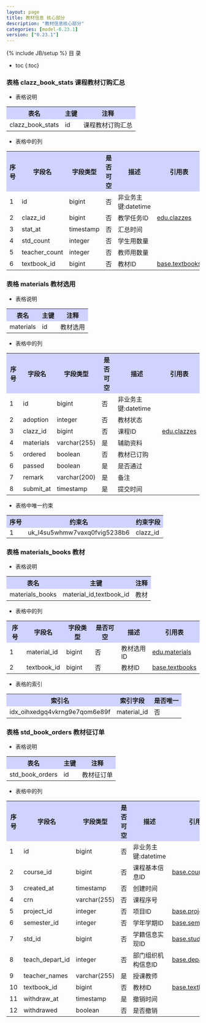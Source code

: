 ```yaml
---
layout: page
title: 教材信息 核心部分
description: "教材信息核心部分"
categories: [model-0.23.1]
version: ["0.23.1"]
---
```

{% include JB/setup %}
 目  录

* toc
{:toc}



### 表格 clazz_book_stats 课程教材订购汇总

  * 表格说明

<table class="table table-bordered table-striped table-condensed">
<tr><th style="background-color:#D0D3FF">表名</th><th style="background-color:#D0D3FF">主键</th><th style="background-color:#D0D3FF">注释</th>  </tr>
<tr><td>clazz_book_stats</td><td>id</td><td>课程教材订购汇总</td>  </tr>
</table>

  * 表格中的列

<table class="table table-bordered table-striped table-condensed">
<tr><th style="background-color:#D0D3FF" class="text-center">序号</th><th style="background-color:#D0D3FF">字段名</th><th style="background-color:#D0D3FF">字段类型</th><th style="background-color:#D0D3FF" class="text-center">是否可空</th><th style="background-color:#D0D3FF">描述</th><th style="background-color:#D0D3FF">引用表</th>  </tr>
<tr><td class="text-center">1</td><td>id</td><td>bigint</td><td class="text-center">否</td><td>非业务主键:datetime</td><td></td>  </tr>
<tr><td class="text-center">2</td><td>clazz_id</td><td>bigint</td><td class="text-center">否</td><td>教学任务ID</td><td>           <a href="/model/edu/clazz/clazz.html#表格-clazzes-教学任务">edu.clazzes</a>
</td>  </tr>
<tr><td class="text-center">3</td><td>stat_at</td><td>timestamp</td><td class="text-center">否</td><td>汇总时间</td><td></td>  </tr>
<tr><td class="text-center">4</td><td>std_count</td><td>integer</td><td class="text-center">否</td><td>学生用数量</td><td></td>  </tr>
<tr><td class="text-center">5</td><td>teacher_count</td><td>integer</td><td class="text-center">否</td><td>教师用数量</td><td></td>  </tr>
<tr><td class="text-center">6</td><td>textbook_id</td><td>bigint</td><td class="text-center">否</td><td>教材ID</td><td>           <a href="/model/base/edu/misc.html#表格-textbooks-教材">base.textbooks</a>
</td>  </tr>
</table>



### 表格 materials 教材选用

  * 表格说明

<table class="table table-bordered table-striped table-condensed">
<tr><th style="background-color:#D0D3FF">表名</th><th style="background-color:#D0D3FF">主键</th><th style="background-color:#D0D3FF">注释</th>  </tr>
<tr><td>materials</td><td>id</td><td>教材选用</td>  </tr>
</table>

  * 表格中的列

<table class="table table-bordered table-striped table-condensed">
<tr><th style="background-color:#D0D3FF" class="text-center">序号</th><th style="background-color:#D0D3FF">字段名</th><th style="background-color:#D0D3FF">字段类型</th><th style="background-color:#D0D3FF" class="text-center">是否可空</th><th style="background-color:#D0D3FF">描述</th><th style="background-color:#D0D3FF">引用表</th>  </tr>
<tr><td class="text-center">1</td><td>id</td><td>bigint</td><td class="text-center">否</td><td>非业务主键:datetime</td><td></td>  </tr>
<tr><td class="text-center">2</td><td>adoption</td><td>integer</td><td class="text-center">否</td><td>教材状态</td><td></td>  </tr>
<tr><td class="text-center">3</td><td>clazz_id</td><td>bigint</td><td class="text-center">否</td><td>课程ID</td><td>           <a href="/model/edu/clazz/clazz.html#表格-clazzes-教学任务">edu.clazzes</a>
</td>  </tr>
<tr><td class="text-center">4</td><td>materials</td><td>varchar(255)</td><td class="text-center">是</td><td>辅助资料</td><td></td>  </tr>
<tr><td class="text-center">5</td><td>ordered</td><td>boolean</td><td class="text-center">否</td><td>教材已订购</td><td></td>  </tr>
<tr><td class="text-center">6</td><td>passed</td><td>boolean</td><td class="text-center">是</td><td>是否通过</td><td></td>  </tr>
<tr><td class="text-center">7</td><td>remark</td><td>varchar(200)</td><td class="text-center">是</td><td>备注</td><td></td>  </tr>
<tr><td class="text-center">8</td><td>submit_at</td><td>timestamp</td><td class="text-center">是</td><td>提交时间</td><td></td>  </tr>
</table>

  * 表格中唯一约束

<table class="table table-bordered table-striped table-condensed">
  <tr>
<th style="background-color:#D0D3FF">序号</th><th style="background-color:#D0D3FF">约束名</th><th style="background-color:#D0D3FF">约束字段</th>  </tr>
<tr><td>1</td><td>uk_l4su5whmw7vaxq0fvig5238b6</td><td>clazz_id</td>  </tr>
</table>


### 表格 materials_books 教材

  * 表格说明

<table class="table table-bordered table-striped table-condensed">
<tr><th style="background-color:#D0D3FF">表名</th><th style="background-color:#D0D3FF">主键</th><th style="background-color:#D0D3FF">注释</th>  </tr>
<tr><td>materials_books</td><td>material_id,textbook_id</td><td>教材</td>  </tr>
</table>

  * 表格中的列

<table class="table table-bordered table-striped table-condensed">
<tr><th style="background-color:#D0D3FF" class="text-center">序号</th><th style="background-color:#D0D3FF">字段名</th><th style="background-color:#D0D3FF">字段类型</th><th style="background-color:#D0D3FF" class="text-center">是否可空</th><th style="background-color:#D0D3FF">描述</th><th style="background-color:#D0D3FF">引用表</th>  </tr>
<tr><td class="text-center">1</td><td>material_id</td><td>bigint</td><td class="text-center">否</td><td>教材选用ID</td><td>           <a href="/model/edu/textbook/core.html#表格-materials-教材选用">edu.materials</a>
</td>  </tr>
<tr><td class="text-center">2</td><td>textbook_id</td><td>bigint</td><td class="text-center">否</td><td>教材ID</td><td>           <a href="/model/base/edu/misc.html#表格-textbooks-教材">base.textbooks</a>
</td>  </tr>
</table>


  * 表格的索引

<table class="table table-bordered table-striped table-condensed">
  <tr>
<th style="background-color:#D0D3FF">索引名</th><th style="background-color:#D0D3FF">索引字段</th><th style="background-color:#D0D3FF">是否唯一</th>  </tr>
<tr><td>idx_oihxedgq4vkrng9e7qom6e89f</td><td>material_id</td><td>否</td>  </tr>
</table>

### 表格 std_book_orders 教材征订单

  * 表格说明

<table class="table table-bordered table-striped table-condensed">
<tr><th style="background-color:#D0D3FF">表名</th><th style="background-color:#D0D3FF">主键</th><th style="background-color:#D0D3FF">注释</th>  </tr>
<tr><td>std_book_orders</td><td>id</td><td>教材征订单</td>  </tr>
</table>

  * 表格中的列

<table class="table table-bordered table-striped table-condensed">
<tr><th style="background-color:#D0D3FF" class="text-center">序号</th><th style="background-color:#D0D3FF">字段名</th><th style="background-color:#D0D3FF">字段类型</th><th style="background-color:#D0D3FF" class="text-center">是否可空</th><th style="background-color:#D0D3FF">描述</th><th style="background-color:#D0D3FF">引用表</th>  </tr>
<tr><td class="text-center">1</td><td>id</td><td>bigint</td><td class="text-center">否</td><td>非业务主键:datetime</td><td></td>  </tr>
<tr><td class="text-center">2</td><td>course_id</td><td>bigint</td><td class="text-center">否</td><td>课程基本信息ID</td><td>           <a href="/model/base/edu/core.html#表格-courses-课程基本信息">base.courses</a>
</td>  </tr>
<tr><td class="text-center">3</td><td>created_at</td><td>timestamp</td><td class="text-center">否</td><td>创建时间</td><td></td>  </tr>
<tr><td class="text-center">4</td><td>crn</td><td>varchar(255)</td><td class="text-center">否</td><td>课程序号</td><td></td>  </tr>
<tr><td class="text-center">5</td><td>project_id</td><td>integer</td><td class="text-center">否</td><td>项目ID</td><td>           <a href="/model/base/edu/core.html#表格-projects-项目">base.projects</a>
</td>  </tr>
<tr><td class="text-center">6</td><td>semester_id</td><td>integer</td><td class="text-center">否</td><td>学年学期ID</td><td>           <a href="/model/base/edu/misc.html#表格-semesters-学年学期">base.semesters</a>
</td>  </tr>
<tr><td class="text-center">7</td><td>std_id</td><td>bigint</td><td class="text-center">否</td><td>学籍信息实现ID</td><td>           <a href="/model/base/edu/core.html#表格-students-学籍信息实现">base.students</a>
</td>  </tr>
<tr><td class="text-center">8</td><td>teach_depart_id</td><td>integer</td><td class="text-center">否</td><td>部门组织机构信息ID</td><td>           <a href="/model/base/common/user.html#表格-departments-部门组织机构信息">base.departments</a>
</td>  </tr>
<tr><td class="text-center">9</td><td>teacher_names</td><td>varchar(255)</td><td class="text-center">是</td><td>授课教师</td><td></td>  </tr>
<tr><td class="text-center">10</td><td>textbook_id</td><td>bigint</td><td class="text-center">否</td><td>教材ID</td><td>           <a href="/model/base/edu/misc.html#表格-textbooks-教材">base.textbooks</a>
</td>  </tr>
<tr><td class="text-center">11</td><td>withdraw_at</td><td>timestamp</td><td class="text-center">是</td><td>撤销时间</td><td></td>  </tr>
<tr><td class="text-center">12</td><td>withdrawed</td><td>boolean</td><td class="text-center">否</td><td>是否撤销</td><td></td>  </tr>
</table>


